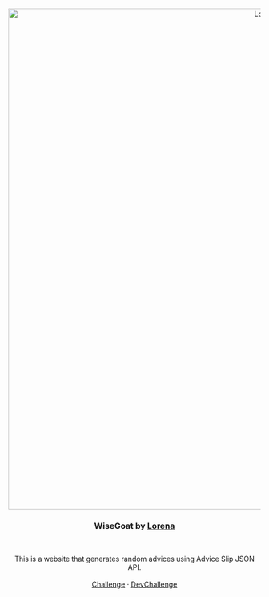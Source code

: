 <br />
<p align="center">
    <img src="https://i.imgur.com/u3OlLYj.png" alt="Logo" width="1000">

  <h3 align="center">WiseGoat by <a href="https://github.com/Lorenalgm">Lorena</a></h3>
 <br />
  <p align="center">
     This is a website that generates random advices using Advice Slip JSON API.
       <br />
    <br />
    <a href="https://github.com/devchallenge-io/wisegoat">Challenge</a>
    ·
    <a href="https://www.devchallenge.com.br/">DevChallenge</a>
  </p>
</p>

